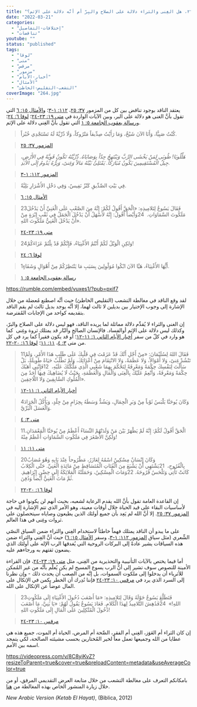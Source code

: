 ```yaml
---
title: "الإعتراض ٢٦٤، هل الغِنى والثراء دلالة على الصلاح والبِرّ أم أنَّه دلالة على الإثم؟"
date: "2022-03-21"
categories: 
  - "إختلافات-التفاصيل"
  - "تناقضات"
youtube: ""
status: "published"
tags: 
  - "لوقا"
  - "متى"
  - "مرقس"
  - "مزمور"
  - "أخبار-الأيام"
  - "الأمثال"
  - "التشعب-التقليص-الخاطئ"
coverImage: "264.jpg"
---
```


يعتقد الناقد بوجود تناقض بين كل من المزمور [٣٧: ٢٥](https://my.bible.com/bible/101/PSA.37.25)، [١١٢: ١-٣](https://my.bible.com/bible/101/PSA.112.1-3)؛ و[الأمثال ١٥: ٦](https://my.bible.com/bible/101/PRO.15.6) التي تقول بأنَّ الغنى هو دلالة على البر، وبين الآيات الواردة في [متى ١٩: ٢٣-٢٤](https://my.bible.com/bible/101/MAT.19.23-24)؛ [لوقا ٦: ٢٤](https://my.bible.com/bible/101/LUK.6.24)؛ و[رسالة يعقوب الجامعة ٥: ١](https://my.bible.com/bible/101/JAS.5.1) التي تقول بأنَّ الغِنى دلالة على الإثم.

> كُنْتُ صَبِيًّا، وَأَنَا الآنَ شَيْخٌ، وَمَا رَأَيْتُ صِدِّيقاً مَتْرُوكاً، وَلَا ذُرِّيَّةً لَهُ تَسْتَجْدِي خُبْزاً. 

> [المزمور ٣٧: ٢٥](https://my.bible.com/bible/101/PSA.37.25)

> _هَلِّلُويَا! طُوبَى لِمَنْ يَخْشَى الرَّبَّ وَيَبْتَهِجُ جِدّاً بِوَصَايَاهُ. ذُرِّيَّتُهُ تَكُونُ قَوِيَّةً فِي الأَرْضِ، جِيلُ الْمُسْتَقِيمِينَ يَكُونُ مُبَارَكاً. يَمْتَلِئُ بَيْتُهُ مَالاً وَغِنىً، وَبِرُّهُ يَدُومُ إِلَى الأَبَدِ._

> [المزمور ١١٢: ١-٣](https://my.bible.com/bible/101/PSA.112.1-3)

> فِي بَيْتِ الصِّدِّيقِ كَنْزٌ نَفِيسٌ، وَفِي دَخْلِ الأَشْرَارِ بَلِيَّةٌ.

> [الأمثال ١٥: ٦](https://my.bible.com/bible/101/PRO.15.6)

> 23فَقَالَ يَسُوعُ لِتَلامِيذِهِ: «الْحَقَّ أَقُولُ لَكُمْ: إِنَّهُ مِنَ الصَّعْبِ عَلَى الْغَنِيِّ أَنْ يَدْخُلَ مَلَكُوتَ السَّمَاوَاتِ.  24وَأَيْضاً أَقُولُ: إِنَّهُ لأَسْهَلُ أَنْ يَدْخُلَ الْجَمَلُ فِي ثَقْبِ إِبْرَةٍ مِنْ أَنْ يَدْخُلَ الْغَنِيُّ مَلَكُوتَ اللهِ».

> [متى ١٩: ٢٣-٢٤](https://my.bible.com/bible/101/MAT.19.23-24)

> 24وَلكِنِ الْوَيْلُ لَكُمْ أَنْتُمُ الأَغْنِيَاءُ، فَإِنَّكُمْ قَدْ نِلْتُمْ عَزَاءَكُمْ!

> [لوقا ٦: ٢٤](https://my.bible.com/bible/101/LUK.6.24)

> 1أَيُّهَا الأَغْنِيَاءُ، هَيَّا الآنَ ابْكُوا مُوَلْوِلِينَ بِسَبَبِ مَا يَنْتَظِرُكُمْ مِنْ أَهْوَالٍ وَشَقَاءٍ.

> [رسالة يعقوب الجامعة ٥: ١](https://my.bible.com/bible/101/JAS.5.1)

https://rumble.com/embed/vuxes1/?pub=pxif7

لقد وقع الناقد في مغالطة التشعب (التقليص الخاطئ) حيث أنَّه اصطنع مُعضلة من خلال الإشارة إلى وجوب الإختيار بين بديلين لا ثالث لهما، إلا أنَّه يوجد بديل ثالث لم يقم الناقد بتقديمه كواحد من الإجابات المُفترضة.

إن الغنى والثراء لا يُقدِّم دلالة مماثلة لما يريده الناقد، فهو ليس دلالة على الصلاح والبرّ، وكذلك ليس دلالة على الإثم أوالفساد. فالإنسان الصالح والبّار قد يمتلك ثروة وغِنى  كما هو وارد في كلّ من سفر [أخبار الأيام الثاني ١: ١١-١٢](https://my.bible.com/bible/101/2CH.1.11-12)؛ أو قد يكون فقيراً كما يرد في كل من متى [٣: ٤](https://my.bible.com/bible/101/MAT.3.4)، [١١: ١١](https://my.bible.com/bible/101/MAT.11.11)؛ [لوقا ١٦: ٢٠-٢٢](https://my.bible.com/bible/101/LUK.16.20-22).

> 11فَقَالَ اللهُ لِسُلَيْمَانَ: «مِنْ أَجْلِ أَنَّكَ قَدْ عَزَمْتَ فِي قَلْبِكَ عَلَى طَلَبِ هَذَا الأَمْرِ، وَلَمْ تَنْشُدْ غِنىً، وَلا أَمْوَالاً، وَلا عَظَمَةً، وَلا الانْتِقَامَ مِنْ أَعْدَائِكَ، وَلَمْ تَطْلُبْ حَيَاةً طَوِيلَةً، بَلْ سَأَلْتَ لِنَفْسِكَ حِكْمَةً وَمَعْرِفَةً لِتَحْكُمَ بِهِمَا شَعْبِي الَّذِي مَلَّكْتُكَ عَلَيْهِ،  12فَإِنَّنِي أَهَبُكَ حِكْمَةً وَمَعْرِفَةً، وَأُنْعِمُ عَلَيْكَ بِالْغِنَى وَالْمَالِ وَالْعَظَمَةِ، بِحَيْثُ لَا يُضَاهِيكَ فِيهَا أَحَدٌ مِنَ الْمُلُوكِ السَّابِقِينَ وَلا اللَّاحِقِينَ».

> [أخبار الأيام الثاني ١: ١١-١٢](https://my.bible.com/bible/101/2CH.1.11-12)

> 4وَكَانَ يُوحَنَّا يَلْبَسُ ثَوْباً مِنْ وَبَرِ الْجِمَالِ، وَيَشُدُّ وَسَطَهُ بِحِزَامٍ مِنْ جِلْدٍ، وَيَأْكُلُ الْجَرَادَ وَالْعَسَلَ الْبَرِّيَّ.

> [متى ٣: ٤](https://my.bible.com/bible/101/MAT.3.4)

> 11الْحَقَّ أَقُولُ لَكُمْ: إِنَّهُ لَمْ يَظْهَرْ بَيْنَ مَنْ وَلَدَتْهُمْ النِّسَاءُ أَعْظَمُ مِنْ يُوحَنَّا الْمَعْمَدَانِ. وَلَكِنَّ الأَصْغَرَ فِي مَلَكُوتِ السَّمَاوَاتِ أَعْظَمُ مِنْهُ!

> [متى ١١: ١١](https://my.bible.com/bible/101/MAT.11.11)

> 20وَكَانَ إِنْسَانٌ مِسْكِينٌ اسْمُهُ لِعَازَرُ، مَطْرُوحاً عِنْدَ بَابِهِ وَهُوَ مُصَابٌ بِالْقُرُوحِ،  21يَشْتَهِي أَنْ يَشْبَعَ مِنَ الْفُتَاتِ الْمُتَسَاقِطِ مِنْ مَائِدَةِ الْغَنِيِّ. حَتَّى الْكِلابُ كَانَتْ تَأْتِي وَتَلْحَسُ قُرُوحَهُ. 22وَمَاتَ الْمِسْكِينُ، وَحَمَلَتْهُ الْمَلائِكَةُ إِلَى حِضْنِ إِبْرَاهِيمَ. ثُمَّ مَاتَ الْغَنِيُّ أَيْضاً وَدُفِنَ.

> [لوقا ١٦: ٢٠-٢٢](https://my.bible.com/bible/101/LUK.16.20-22)

إن القاعدة العامة تقول بأنَّ الله يقدم الرعاية لشعبه، بحيث أنهم لن يكونوا في حاجة لأساسيات البقاء على قيد الحياة خلال أوقات معينة، وهو الأمر الذي تتم الإشارة إليه في [المزمور ٣٧: ٢٥](https://my.bible.com/bible/101/PSA.37.25). إلا أنَّ الله لم يَعِد بأن جميع أولئك الذين يطيعون وصاياه سيتحصلون على ثروات وغِنى في هذا العالم.

على ما يبدو أن الناقد يمتلك فهماً خاطئاً لاستخدام الغِنى والثراء ضمن السياق النصّي الشِّعري (مثل سياق [المزمور ١١٢: ١-٣](https://my.bible.com/bible/101/PSA.112.1-3)، وسفر [الأمثال ١٥: ٦](https://my.bible.com/bible/101/PRO.15.6)) حيث أنَّ الغِنى والثراء ضمن هذه السياقات يشير عادةً إلى البركات الروحية التي يُغدقها الرب الإله على أولئك الذي يضعون ثقتهم به ورجاءهم عليه.

أما فيما يختص بالآيات التأنيبية والتحذيرية من الغِنى، مثل [متى ١٩: ٢٣-٢٤](https://my.bible.com/bible/101/MAT.19.23-24)، فإن القراءة الأمينة للنصوص سوف تشير إلى أنَّ الرب يسوع المسيح لم يكن يُعلِّم بأنَّه من غير المُمكن للأثرياء أن يدخلوا إلى ملكوت السموات، بل إنَّه من الصعب أن يحدث ذلك - وإن نظرنا إلى السرد الذي يرد في [مرقس ١٠: ٢٣-٢٤](https://my.bible.com/bible/101/MRK.10.23-24) فإننا نُدِرك أن الخطر يكمن في الإتكال على المال عوضاً عن الإتكال على الله.

> 23فَتَطَلَّعَ يَسُوعُ حَوْلَهُ وَقَالَ لِتَلامِيذِهِ: «مَا أَصْعَبَ دُخُولَ الأَغْنِيَاءِ إِلَى مَلَكُوتِ اللهِ!»  24فَدُهِشَ التَّلامِيذُ لِهذَا الْكَلامِ. فَعَادَ يَسُوعُ يَقُولُ لَهُمْ: «يَا بَنِيَّ، مَا أَصْعَبَ دُخُولَ الْمُتَّكِلِينَ عَلَى الْمَالِ إِلَى مَلَكُوتِ اللهِ!

> [مرقس ١٠: ٢٣-٢٤](https://my.bible.com/bible/101/MRK.10.23-24)

إن كان الثراء أم العَوَز، الغِنى أم الفقر، الصِّحة أم المرض، الحياة أم الموت، جميع هذه هي عطايا من الله وجميعها تعمل معاً لخير المُختارين بحسب مشيئته الصالحة، لكي يتمجد اسمه بين الأمم.

https://videopress.com/v/8C8yiKvZ?resizeToParent=true&cover=true&preloadContent=metadata&useAverageColor=true

بامكانكم التعرف على مغالطة التشعب من خلال متابعة العرض التقديمي المرفق، أو من خلال زيارة المنشور الخاص بهذه المغالطة من [هنا](https://reasonofhope.com/2019/07/25/bifurcation/).

_New Arabic Version (Ketab El Hayat)_, (Biblica, 2012)

